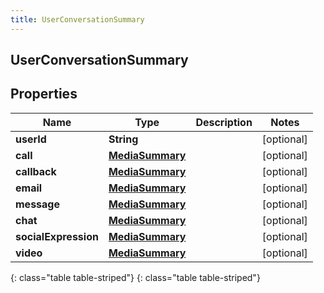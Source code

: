 ```yaml
---
title: UserConversationSummary
---
```

## UserConversationSummary


## Properties

| Name | Type | Description | Notes |
| ------------ | ------------- | ------------- | ------------- |
| **userId** | **String** |  |  [optional] |
| **call** | [**MediaSummary**](MediaSummary.html) |  |  [optional] |
| **callback** | [**MediaSummary**](MediaSummary.html) |  |  [optional] |
| **email** | [**MediaSummary**](MediaSummary.html) |  |  [optional] |
| **message** | [**MediaSummary**](MediaSummary.html) |  |  [optional] |
| **chat** | [**MediaSummary**](MediaSummary.html) |  |  [optional] |
| **socialExpression** | [**MediaSummary**](MediaSummary.html) |  |  [optional] |
| **video** | [**MediaSummary**](MediaSummary.html) |  |  [optional] |
{: class="table table-striped"}
{: class="table table-striped"}


